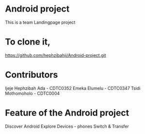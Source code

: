 # Android project
This is a team Landingpage project

# To clone it,
https://github.com/hephzibahij/Android-project.git

# Contributors
Ijeje Hephzibah Ada - CDTC0352
Emeka Elumelu - CDTC0347
Tsidi Mothomoholo - CDTC0004

# Feature of the Android project
Discover Android
Explore Devices - phones
Switch & Transfer

